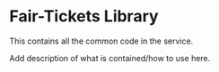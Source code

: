 # Fair-Tickets Library

This contains all the common code in the service.

Add description of what is contained/how to use here.
